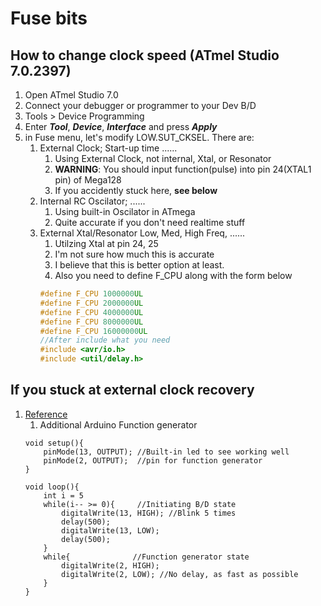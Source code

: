 # Fuse bits
## How to change clock speed (ATmel Studio 7.0.2397)
1. Open ATmel Studio 7.0
2. Connect your debugger or programmer to your Dev B/D
3. Tools > Device Programming
4. Enter ***Tool***, ***Device***, ***Interface*** and press ***Apply***
5. in Fuse menu, let's modify LOW.SUT_CKSEL. There are:
   1. External Clock; Start-up time ......
      1. Using External Clock, not internal, Xtal, or Resonator
      2. **WARNING**: You should input function(pulse) into pin 24(XTAL1 pin) of Mega128
      3. If you accidently stuck here, **see below**
   2. Internal RC Oscilator; ......
      1. Using built-in Oscilator in ATmega
      2. Quite accurate if you don't need realtime stuff
   3. External Xtal/Resonator Low, Med, High Freq, ......
      1. Utilzing Xtal at pin 24, 25
      2. I'm not sure how much this is accurate
      3. I believe that this is better option at least.
      4. Also you need to define F_CPU along with the form below
        ~~~c
        #define F_CPU 1000000UL
        #define F_CPU 2000000UL
        #define F_CPU 4000000UL
        #define F_CPU 8000000UL
        #define F_CPU 16000000UL
        //After include what you need
        #include <avr/io.h>
        #include <util/delay.h>
        ~~~


## If you stuck at external clock recovery
1. [Reference](https://beta.ivc.no/wiki/index.php/ATmega128_external_clock_recovery)
   1. Additional Arduino Function generator
    ~~~Arduino
    void setup(){
        pinMode(13, OUTPUT); //Built-in led to see working well
        pinMode(2, OUTPUT);  //pin for function generator
    }

    void loop(){
        int i = 5
        while(i-- >= 0){     //Initiating B/D state
            digitalWrite(13, HIGH); //Blink 5 times
            delay(500);
            digitalWrite(13, LOW);
            delay(500);
        }
        while{              //Function generator state
            digitalWrite(2, HIGH);
            digitalWrite(2, LOW); //No delay, as fast as possible
        }
    }
    ~~~